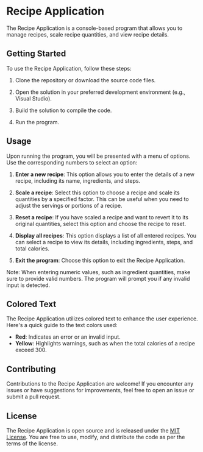 # Recipe Application

The Recipe Application is a console-based program that allows you to manage recipes, scale recipe quantities, and view recipe details.

## Getting Started

To use the Recipe Application, follow these steps:

1. Clone the repository or download the source code files.

2. Open the solution in your preferred development environment (e.g., Visual Studio).

3. Build the solution to compile the code.

4. Run the program.

## Usage

Upon running the program, you will be presented with a menu of options. Use the corresponding numbers to select an option:

1. **Enter a new recipe**: This option allows you to enter the details of a new recipe, including its name, ingredients, and steps.

2. **Scale a recipe**: Select this option to choose a recipe and scale its quantities by a specified factor. This can be useful when you need to adjust the servings or portions of a recipe.

3. **Reset a recipe**: If you have scaled a recipe and want to revert it to its original quantities, select this option and choose the recipe to reset.

4. **Display all recipes**: This option displays a list of all entered recipes. You can select a recipe to view its details, including ingredients, steps, and total calories.

5. **Exit the program**: Choose this option to exit the Recipe Application.

Note: When entering numeric values, such as ingredient quantities, make sure to provide valid numbers. The program will prompt you if any invalid input is detected.

## Colored Text

The Recipe Application utilizes colored text to enhance the user experience. Here's a quick guide to the text colors used:

- **Red**: Indicates an error or an invalid input.
- **Yellow**: Highlights warnings, such as when the total calories of a recipe exceed 300.

## Contributing

Contributions to the Recipe Application are welcome! If you encounter any issues or have suggestions for improvements, feel free to open an issue or submit a pull request.

## License

The Recipe Application is open source and is released under the [MIT License](LICENSE). You are free to use, modify, and distribute the code as per the terms of the license.

